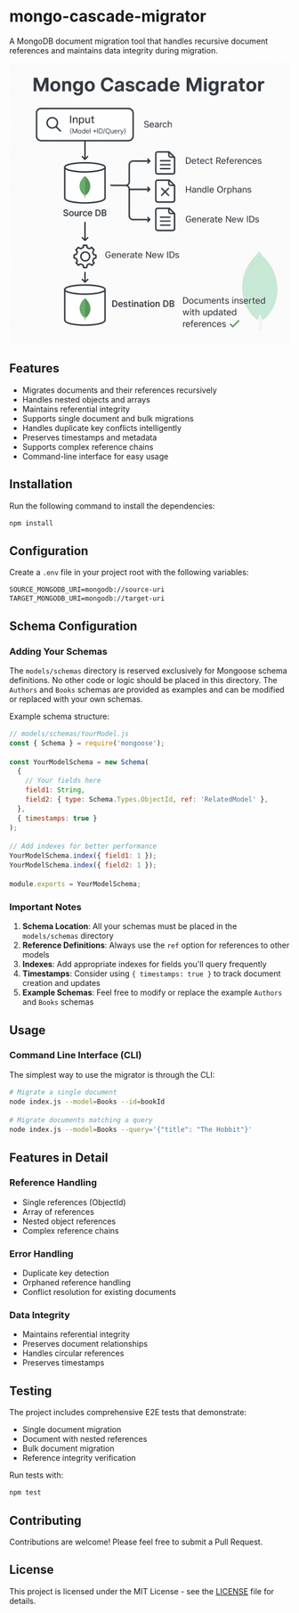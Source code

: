 # mongo-cascade-migrator

A MongoDB document migration tool that handles recursive document references and maintains data integrity during migration.

<div align="center">
  <img src="./images/mongo-cascade-migrator.png" width="600" alt="Mongo Cascade Migrator Functionality">
</div>

## Features

- Migrates documents and their references recursively
- Handles nested objects and arrays
- Maintains referential integrity
- Supports single document and bulk migrations
- Handles duplicate key conflicts intelligently
- Preserves timestamps and metadata
- Supports complex reference chains
- Command-line interface for easy usage

## Installation

Run the following command to install the dependencies:

```bash
npm install
```

## Configuration

Create a `.env` file in your project root with the following variables:

```env
SOURCE_MONGODB_URI=mongodb://source-uri
TARGET_MONGODB_URI=mongodb://target-uri
```

## Schema Configuration

### Adding Your Schemas

The `models/schemas` directory is reserved exclusively for Mongoose schema definitions. No other code or logic should be placed in this directory. The `Authors` and `Books` schemas are provided as examples and can be modified or replaced with your own schemas.

Example schema structure:

```javascript
// models/schemas/YourModel.js
const { Schema } = require('mongoose');

const YourModelSchema = new Schema(
  {
    // Your fields here
    field1: String,
    field2: { type: Schema.Types.ObjectId, ref: 'RelatedModel' },
  },
  { timestamps: true }
);

// Add indexes for better performance
YourModelSchema.index({ field1: 1 });
YourModelSchema.index({ field2: 1 });

module.exports = YourModelSchema;
```

### Important Notes

1. **Schema Location**: All your schemas must be placed in the `models/schemas` directory
2. **Reference Definitions**: Always use the `ref` option for references to other models
3. **Indexes**: Add appropriate indexes for fields you'll query frequently
4. **Timestamps**: Consider using `{ timestamps: true }` to track document creation and updates
5. **Example Schemas**: Feel free to modify or replace the example `Authors` and `Books` schemas

## Usage

### Command Line Interface (CLI)

The simplest way to use the migrator is through the CLI:

```bash
# Migrate a single document
node index.js --model=Books --id=bookId

# Migrate documents matching a query
node index.js --model=Books --query='{"title": "The Hobbit"}'
```

## Features in Detail

### Reference Handling

- Single references (ObjectId)
- Array of references
- Nested object references
- Complex reference chains

### Error Handling

- Duplicate key detection
- Orphaned reference handling
- Conflict resolution for existing documents

### Data Integrity

- Maintains referential integrity
- Preserves document relationships
- Handles circular references
- Preserves timestamps

## Testing

The project includes comprehensive E2E tests that demonstrate:

- Single document migration
- Document with nested references
- Bulk document migration
- Reference integrity verification

Run tests with:

```bash
npm test
```

## Contributing

Contributions are welcome! Please feel free to submit a Pull Request.

## License

This project is licensed under the MIT License - see the [LICENSE](LICENSE) file for details.

